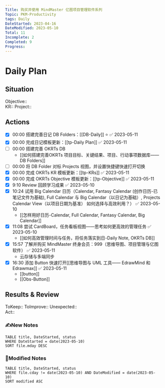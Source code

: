 ```yaml
---
Title: 购买并使用 MindMaster 亿图项目管理软件系列
Topic: PKM-Productivity
tags: Daily
DateStarted: 2023-04-16
DateModified: 2023-05-10
Total: 11
Incomplete: 2
Completed: 9
Progress:
---
```

# Daily Plan
## Situation
Objective::  
KR::
Project:: 
## Actions
- [x] 00:00 搭建完善日记 DB Folders：[[DB-Daily]] ⭐ ✅ 2023-05-11
- [x] 00:00 完成日记模板更新：[[tp-Daily Plan]] ✅ 2023-05-11
- [ ] 00:00 搭建完善 OKRTs DB 
	- [[如何搭建完善OKRTs 项目目标、关键结果、项目、行动事项数据库——DB Folders]]
- [ ] 00:00 将 DB Folder 对标 Projects 视图，并设置快捷键快速打开切换  
- [x] 00:00 完成 OKRTs KR 模板更新：[[tp-KRs]] ✅ 2023-05-11
- [x] 00:00 完成 OKRTs Objective 模板更新：[[tp-Objective]] ✅ 2023-05-11
- [x] 9:10 Review 回顾学习成果 ✅ 2023-05-10
- [x] 10:24 试用 Big Calendar 日历（Calendar,  Fantasy Calendar (创作日历-已笔记文件为基础), Full Calendar 与 Big Calendar（以日记为基础）, Projects Calendar View（以项目日期为基准） 如何选择与高效利用？） ✅ 2023-05-10
	- [[怎样用好日历-Calendar, Full Calendar, Fantasy Calendar, Big Calendar]]
- [x] 11:08 尝试 CardBoard，任务看板视图——思考如何更高效的管理任务 ✅ 2023-05-10
	- [[如何高效管理时间与任务，将任务落实到日-Daily Note, OKRTs DB]]
- [x] 15:57 了解并购买 MindMaster 终身会员：999（思维导图、项目管理与亿图软件） ✅ 2023-05-11
	- 云存储与多端同步
- [x] 16:30 添加 Button 快速打开[[思维导图与 UML 工具—— EdrawMind 和 Edrawmax]] ✅ 2023-05-11
	- [[button]]
	- [[Obs-Button]]
## Results & Review
ToKeep::
ToImprove::
Unexpected::  
Act::
### ✍️New Notes

```dataview
TABLE title, DateStarted, status
WHERE DateStarted = date(2023-05-10)
SORT file.mday DESC
```

### 📝Modified Notes

```dataview
TABLE title, DateStarted, status
WHERE file.cday != date(2023-05-10) AND DateModified = date(2023-05-10)
SORT modified ASC
```
